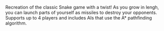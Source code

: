 Recreation of the classic Snake game with a twist! As you grow in lengh, you can launch parts of yourself as missiles
to destroy your opponents. Supports up to 4 players and includes AIs that use the A* pathfinding algorithm.
